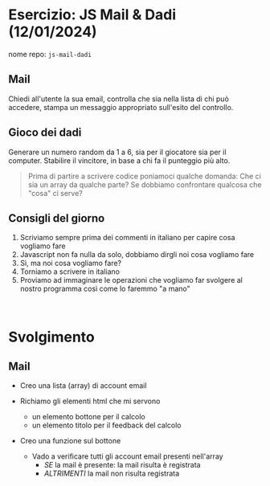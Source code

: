 # Esercizio: JS Mail & Dadi (12/01/2024)
nome repo: `js-mail-dadi`

## Mail
Chiedi all'utente la sua email,
controlla che sia nella lista di chi può accedere,
stampa un messaggio appropriato sull'esito del controllo.


## Gioco dei dadi

Generare un numero random da 1 a 6, sia per il giocatore sia per il computer.
Stabilire il vincitore, in base a chi fa il punteggio più alto.

>Prima di partire a scrivere codice poniamoci qualche domanda:
Che ci sia un array da qualche parte?
Se dobbiamo confrontare qualcosa che "cosa" ci serve?

## Consigli del giorno

1. Scriviamo sempre prima dei commenti in italiano per capire cosa vogliamo fare
2. Javascript non fa nulla da solo, dobbiamo dirgli noi cosa vogliamo fare
3. Sì, ma noi cosa vogliamo fare?
4. Torniamo a scrivere in italiano
5. Proviamo ad immaginare le operazioni che vogliamo far svolgere al nostro programma così come lo faremmo "a mano"

<br>

# Svolgimento

## Mail

- Creo una lista (array) di account email

- Richiamo gli elementi html che mi servono
  - un elemento bottone per il calcolo
  - un elemento titolo per il feedback del calcolo

- Creo una funzione sul bottone
  - Vado a verificare tutti gli account email presenti nell'array
    - *SE* la mail è presente: la mail risulta è registrata
    - *ALTRIMENTI* la mail non risulta registrata